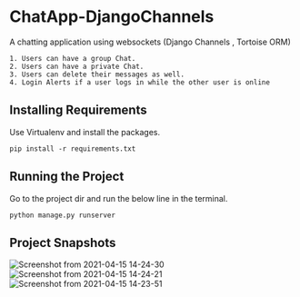 # ChatApp-DjangoChannels
A chatting application using websockets (Django Channels , Tortoise ORM)

```
1. Users can have a group Chat.
2. Users can have a private Chat.
3. Users can delete their messages as well.
4. Login Alerts if a user logs in while the other user is online
```

## Installing Requirements

Use Virtualenv and install the packages.
```
pip install -r requirements.txt
```
## Running the Project

Go to the project dir and run the below line in the terminal.

```
python manage.py runserver
```

## Project Snapshots

![Screenshot from 2021-04-15 14-24-30](https://user-images.githubusercontent.com/32302492/114842327-5e078980-9df6-11eb-8c0e-a5ff0a7651a2.png)
![Screenshot from 2021-04-15 14-24-21](https://user-images.githubusercontent.com/32302492/114842334-5fd14d00-9df6-11eb-9fb9-211e043014ba.png)
![Screenshot from 2021-04-15 14-23-51](https://user-images.githubusercontent.com/32302492/114842346-619b1080-9df6-11eb-888d-a34358834126.png)




